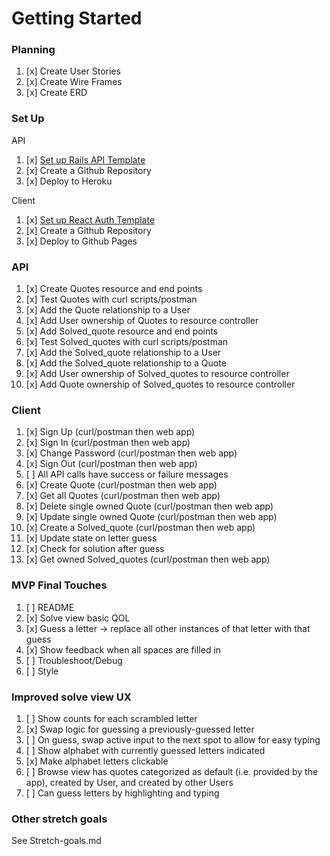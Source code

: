 # Getting Started

### Planning
1.  [x] Create User Stories
1.  [x] Create Wire Frames
1.  [x] Create ERD

### Set Up

API

1.  [x] [Set up Rails API Template](https://git.generalassemb.ly/ga-wdi-boston/rails-api-template)
1.  [x] Create a Github Repository
1.  [x] Deploy to Heroku

Client

1.  [x] [Set up React Auth Template](https://git.generalassemb.ly/ga-wdi-boston/react-auth-template)
1.  [x] Create a Github Repository
1.  [x] Deploy to Github Pages

### API
1.  [x] Create Quotes resource and end points
1.  [x] Test Quotes with curl scripts/postman
1.  [x] Add the Quote relationship to a User
1.  [x] Add User ownership of Quotes to resource controller
1.  [x] Add Solved_quote resource and end points
1.  [x] Test Solved_quotes with curl scripts/postman
1.  [x] Add the Solved_quote relationship to a User
1.  [x] Add the Solved_quote relationship to a Quote
1.  [x] Add User ownership of Solved_quotes to resource controller
1.  [x] Add Quote ownership of Solved_quotes to resource controller

### Client
1.  [x] Sign Up (curl/postman then web app)
1.  [x] Sign In (curl/postman then web app)
1.  [x] Change Password (curl/postman then web app)
1.  [x] Sign Out (curl/postman then web app)
1.  [ ] All API calls have success or failure messages
1.  [x] Create Quote (curl/postman then web app)
1.  [x] Get all Quotes (curl/postman then web app)
1.  [x] Delete single owned Quote (curl/postman then web app)
1.  [x] Update single owned Quote (curl/postman then web app)
1.  [x] Create a Solved_quote (curl/postman then web app)
   1.  [x] Update state on letter guess
   1.  [x] Check for solution after guess
1.  [x] Get owned Solved_quotes (curl/postman then web app)

### MVP Final Touches
1.  [ ] README
1.  [x] Solve view basic QOL
   1.  [x] Guess a letter -> replace all other instances of that letter with that guess
   1.  [x] Show feedback when all spaces are filled in
1.  [ ] Troubleshoot/Debug
1.  [ ] Style

### Improved solve view UX

1.  [ ] Show counts for each scrambled letter
1.  [x] Swap logic for guessing a previously-guessed letter
1.  [ ] On guess, swap active input to the next spot to allow for easy typing
1.  [ ] Show alphabet with currently guessed letters indicated
   1.  [x] Make alphabet letters clickable
1.  [ ] Browse view has quotes categorized as default (i.e. provided by the app), created by User, and created by other Users
1.  [ ] Can guess letters by highlighting and typing

### Other stretch goals

See Stretch-goals.md
